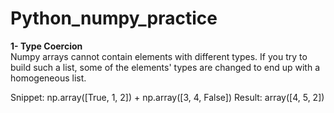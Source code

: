 # Python_numpy_practice

**1- Type Coercion**<br />
Numpy arrays cannot contain elements with different types. If you try to build such a list, some of the elements' types are changed to end up with a     homogeneous list. 

Snippet:
np.array([True, 1, 2]) + np.array([3, 4, False])
Result:
array([4, 5, 2])
